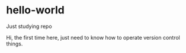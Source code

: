 # hello-world
Just studying repo

Hi, the first time here, just need to know how to operate version control things.
